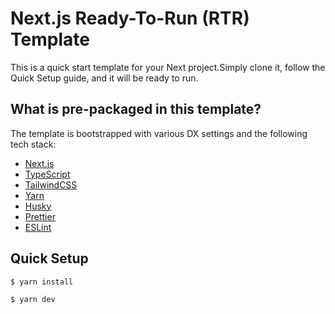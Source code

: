 # Next.js Ready-To-Run (RTR) Template

This is a quick start template for your Next project.Simply clone it, follow the Quick Setup guide, and it will be ready to run.

## What is pre-packaged in this template?

The template is bootstrapped with various DX settings and the following tech stack:

- [Next.js](https://github.com/vercel/next.js/)
- [TypeScript](https://github.com/microsoft/TypeScript)
- [TailwindCSS](https://github.com/tailwindlabs/tailwindcss)
- [Yarn](https://github.com/yarnpkg/yarn)
- [Husky](https://typicode.github.io/husky/)
- [Prettier](https://prettier.io/)
- [ESLint](https://eslint.org/)

## Quick Setup

```bash
$ yarn install

$ yarn dev
```
